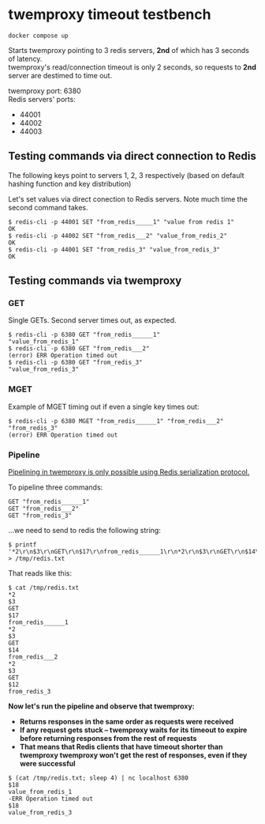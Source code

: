 # twemproxy timeout testbench

```
docker compose up
```

Starts twemproxy pointing to 3 redis servers, **2nd** of which has 3 seconds of latency.  
twemproxy's read/connection timeout is only 2 seconds, so requests to **2nd** server are destimed to time out.

twemproxy port: 6380  
Redis servers' ports: 
- 44001
- 44002
- 44003


## Testing commands via direct connection to Redis

The following keys point to servers 1, 2, 3 respectively (based on default hashing function and key distribution)

Let's set values via direct conection to Redis servers. Note much time the second command takes.
```
$ redis-cli -p 44001 SET "from_redis_____1" "value from redis 1"
OK
$ redis-cli -p 44002 SET "from_redis___2" "value_from_redis_2"
OK
$ redis-cli -p 44001 SET "from_redis_3" "value_from_redis_3"
OK
```

## Testing commands via twemproxy

### GET
Single GETs. Second server times out, as expected.
```
$ redis-cli -p 6380 GET "from_redis______1"
"value_from_redis_1"
$ redis-cli -p 6380 GET "from_redis___2"
(error) ERR Operation timed out
$ redis-cli -p 6380 GET "from_redis_3"
"value_from_redis_3"
```

### MGET
Example of MGET timing out if even a single key times out:
```
$ redis-cli -p 6380 MGET "from_redis______1" "from_redis___2" "from_redis_3"
(error) ERR Operation timed out
```

### Pipeline

[Pipelining in twemproxy is only possible using Redis serialization protocol.](https://github.com/twitter/twemproxy/issues/259)

To pipeline three commands:
```
GET "from_redis______1"
GET "from_redis___2"
GET "from_redis_3"
```
...we need to send to redis the following string:
```
$ printf '*2\r\n$3\r\nGET\r\n$17\r\nfrom_redis______1\r\n*2\r\n$3\r\nGET\r\n$14\r\nfrom_redis___2\r\n*2\r\n$3\r\nGET\r\n$12\r\nfrom_redis_3\r\n' > /tmp/redis.txt
```
That reads like this:
```
$ cat /tmp/redis.txt
*2
$3
GET
$17
from_redis______1
*2
$3
GET
$14
from_redis___2
*2
$3
GET
$12
from_redis_3
```
**Now let's run the pipeline and observe that twemproxy:**
- **Returns responses in the same order as requests were received**
- **If any request gets stuck – twemproxy waits for its timeout to expire before returning responses from the rest of requests**
- **That means that Redis clients that have timeout shorter than twemproxy twemproxy won't get the rest of responses, even if they were successful**
```
$ (cat /tmp/redis.txt; sleep 4) | nc localhost 6380
$18
value_from_redis_1
-ERR Operation timed out
$18
value_from_redis_3
```
